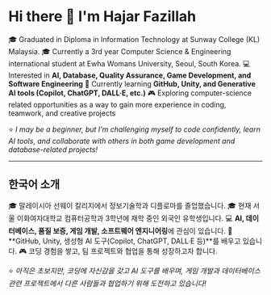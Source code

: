 # Hi there 👋 I'm Hajar Fazillah

🎓 Graduated in Diploma in Information Technology at Sunway College (KL) Malaysia.
🎓 Currently a 3rd year Computer Science & Engineering international student at Ewha Womans University, Seoul, South Korea.
💻 Interested in **AI, Database, Quality Assurance, Game Development, and Software Engineering**
🌱 Currently learning **GitHub, Unity, and Generative AI tools (Copilot, ChatGPT, DALL·E, etc.)**
🎮 Exploring computer-science related opportunities as a way to gain more experience in coding, teamwork, and creative projects

⭐️ *I may be a beginner, but I’m challenging myself to code confidently, learn AI tools, and collaborate with others in both game development and database-related projects!*

---

## 한국어 소개

🎓 말레이시아 선웨이 칼리지에서 정보기술학과 디플로마를 졸업했습니다.
🎓 현재 서울 이화여자대학교 컴퓨터공학과 3학년에 재학 중인 외국인 유학생입니다.
💻 **AI, 데이터베이스, 품질 보증, 게임 개발, 소프트웨어 엔지니어링**에 관심이 있습니다.
🌱 \*\*GitHub, Unity, 생성형 AI 도구(Copilot, ChatGPT, DALL·E 등)\*\*를 배우고 있습니다.
🎮 코딩 경험을 쌓고, 팀 프로젝트와 협업을 통해 성장하고자 합니다.

⭐️ *아직은 초보지만, 코딩에 자신감을 갖고 AI 도구를 배우며, 게임 개발과 데이터베이스 관련 프로젝트에서 다른 사람들과 협업하기 위해 도전하고 있습니다!*
